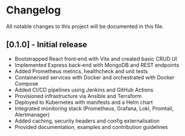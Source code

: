 # Changelog

All notable changes to this project will be documented in this file.

## [0.1.0] - Initial release

- Bootstrapped React front‑end with Vite and created basic CRUD UI
- Implemented Express back‑end with MongoDB and REST endpoints
- Added Prometheus metrics, healthcheck and unit tests
- Containerised services with Docker and orchestrated with Docker Compose
- Added CI/CD pipelines using Jenkins and GitHub Actions
- Provisioned infrastructure via Ansible and Terraform
- Deployed to Kubernetes with manifests and a Helm chart
- Integrated monitoring stack (Prometheus, Grafana, Loki, Promtail, Alertmanager)
- Added caching, security headers and config externalisation
- Provided documentation, examples and contribution guidelines